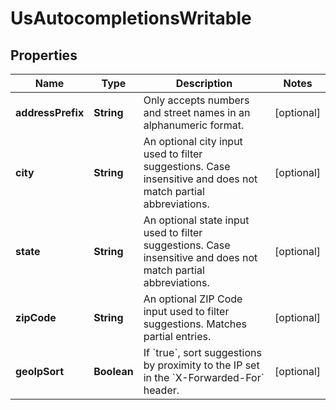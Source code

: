 

# UsAutocompletionsWritable


## Properties

Name | Type | Description | Notes
------------ | ------------- | ------------- | -------------
**addressPrefix** | **String** | Only accepts numbers and street names in an alphanumeric format.  |  [optional]
**city** | **String** | An optional city input used to filter suggestions. Case insensitive and does not match partial abbreviations.  |  [optional]
**state** | **String** | An optional state input used to filter suggestions. Case insensitive and does not match partial abbreviations.  |  [optional]
**zipCode** | **String** | An optional ZIP Code input used to filter suggestions. Matches partial entries.  |  [optional]
**geoIpSort** | **Boolean** | If &#x60;true&#x60;, sort suggestions by proximity to the IP set in the &#x60;X-Forwarded-For&#x60; header.  |  [optional]



